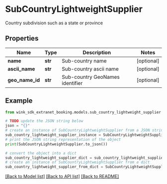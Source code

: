 # SubCountryLightweightSupplier

Country subdivision such as a state or province

## Properties

Name | Type | Description | Notes
------------ | ------------- | ------------- | -------------
**name** | **str** | Sub-country name | [optional] 
**ascii_name** | **str** | Sub-country ascii name | [optional] 
**geo_name_id** | **str** | Sub-country GeoNames identifier | [optional] 

## Example

```python
from wink_sdk_extranet_booking.models.sub_country_lightweight_supplier import SubCountryLightweightSupplier

# TODO update the JSON string below
json = "{}"
# create an instance of SubCountryLightweightSupplier from a JSON string
sub_country_lightweight_supplier_instance = SubCountryLightweightSupplier.from_json(json)
# print the JSON string representation of the object
print(SubCountryLightweightSupplier.to_json())

# convert the object into a dict
sub_country_lightweight_supplier_dict = sub_country_lightweight_supplier_instance.to_dict()
# create an instance of SubCountryLightweightSupplier from a dict
sub_country_lightweight_supplier_from_dict = SubCountryLightweightSupplier.from_dict(sub_country_lightweight_supplier_dict)
```
[[Back to Model list]](../README.md#documentation-for-models) [[Back to API list]](../README.md#documentation-for-api-endpoints) [[Back to README]](../README.md)


